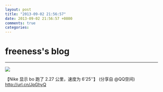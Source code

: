 ```yaml
---
layout: post
title: "2013-09-02 21:56:57"
date: 2013-09-02 21:56:57 +0800
comments: true
categories: 
---
```


# freeness's blog

----------

![](http://okqmqrbgo.bkt.clouddn.com/201309022156571.jpg)

>
【Nike 显示 bo 跑了 2.27 公里，速度为 6'25''】 (分享自 @QQ空间) http://url.cn/JpGhyQ